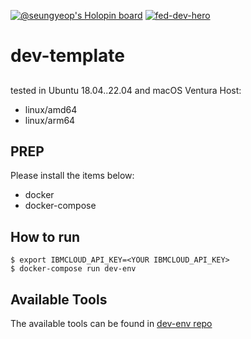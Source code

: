 [![@seungyeop's Holopin board](https://holopin.me/seungyeop)](https://holopin.io/@seungyeop)
[![fed-dev-hero](https://images.credly.com/size/220x220/images/2b1a505f-ece9-445b-b830-38ef5141b5a3/IBM-Federated-Developer-Hero.png)](https://www.credly.com/badges/406d727d-0799-4de7-88fe-b0ef2528375a/public_url)


# dev-template
##
tested in Ubuntu 18.04..22.04 and macOS Ventura
Host:
- linux/amd64
- linux/arm64


## PREP

Please install the items below:
* docker
* docker-compose

## How to run
```
$ export IBMCLOUD_API_KEY=<YOUR IBMCLOUD_API_KEY>
$ docker-compose run dev-env
```
## Available Tools

The available tools can be found in [dev-env repo](https://github.com/ibm-xaas/dev-env)
